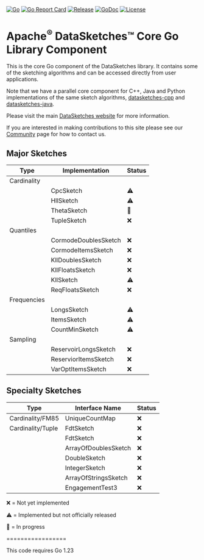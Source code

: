 <!--
    Licensed to the Apache Software Foundation (ASF) under one
    or more contributor license agreements.  See the NOTICE file
    distributed with this work for additional information
    regarding copyright ownership.  The ASF licenses this file
    to you under the Apache License, Version 2.0 (the
    "License"); you may not use this file except in compliance
    with the License.  You may obtain a copy of the License at

      http://www.apache.org/licenses/LICENSE-2.0

    Unless required by applicable law or agreed to in writing,
    software distributed under the License is distributed on an
    "AS IS" BASIS, WITHOUT WARRANTIES OR CONDITIONS OF ANY
    KIND, either express or implied.  See the License for the
    specific language governing permissions and limitations
    under the License.
-->

[![Go](https://github.com/apache/datasketches-go/actions/workflows/go.yml/badge.svg)](https://github.com/apache/datasketches-go/actions/workflows/go.yml)
[![Go Report Card](https://goreportcard.com/badge/github.com/apache/datasketches-go)](https://goreportcard.com/report/github.com/apache/datasketches-go)
[![Release](https://img.shields.io/github/release/apache/datasketches-go.svg)](https://github.com/apache/datasketches-go/releases)
[![GoDoc](https://godoc.org/github.com/apache/datasketches-go?status.svg)](https://godoc.org/github.com/apache/datasketches-go)
[![License](https://img.shields.io/badge/License-Apache_2.0-blue.svg)](https://github.com/apache/datasketches-go/blob/master/LICENSE)

# Apache<sup>&reg;</sup> DataSketches&trade; Core Go Library Component
This is the core Go component of the DataSketches library.  It contains some of the sketching algorithms and can be accessed directly from user applications.

Note that we have a parallel core component for C++, Java and Python implementations of the same sketch algorithms,
[datasketches-cpp](https://github.com/apache/datasketches-cpp) and [datasketches-java](https://github.com/apache/datasketches-java).

Please visit the main [DataSketches website](https://datasketches.apache.org) for more information.

If you are interested in making contributions to this site please see our [Community](https://datasketches.apache.org/docs/Community/) page for how to contact us.



## Major Sketches
| Type         | Implementation          | Status |
|--------------|-------------------------|--|
| Cardinality	 |                         |  |
| 	            | CpcSketch               | ⚠️ |
| 	            | HllSketch               | ⚠️ |
| 	            | ThetaSketch             | 🚧 |
| 	            | TupleSketch<S>          | ❌ |
| Quantiles	   |                         |  |
| 	            | CormodeDoublesSketch    | ❌ |
| 	            | CormodeItemsSketch<T>   | ❌ |
| 	            | KllDoublesSketch        | ❌ |
| 	            | KllFloatsSketch         | ❌ |
| 	            | KllSketch<T>            | ⚠️ |
| 	            | ReqFloatsSketch         | ❌ |
| Frequencies  |              | ️ |
|              | LongsSketch             | ⚠️ |
|              | ItemsSketch<T>          | ⚠️ |
|              | CountMinSketch          | ⚠️ |
| Sampling |    |  |
|  | ReservoirLongsSketch    | ❌ |
|  | ReserviorItemsSketch<T> | ❌ |
| 	  | VarOptItemsSketch<T>    | ❌ |

## Specialty Sketches
| Type | Interface Name | Status |
| --- | --- |---|
| Cardinality/FM85 | UniqueCountMap  | ❌ |
| Cardinality/Tuple	| FdtSketch | ❌ |
| 	| FdtSketch | ❌ |
| 	| ArrayOfDoublesSketch  | ❌ |
| 	| DoubleSketch  | ❌ |
| 	| IntegerSketch  | ❌ |
|	| ArrayOfStringsSketch | ❌ |
| 	| EngagementTest3 | ❌ |


❌ = Not yet implemented

⚠️ = Implemented but not officially released

🚧 = In progress

=================

This code requires Go 1.23
